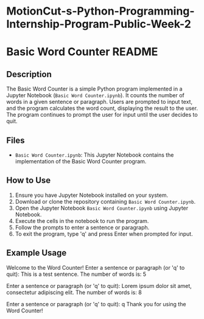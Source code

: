 # MotionCut-s-Python-Programming-Internship-Program-Public-Week-2

# Basic Word Counter README

## Description
The Basic Word Counter is a simple Python program implemented in a Jupyter Notebook (`Basic Word Counter.ipynb`). It counts the number of words in a given sentence or paragraph. Users are prompted to input text, and the program calculates the word count, displaying the result to the user. The program continues to prompt the user for input until the user decides to quit.

## Files
- `Basic Word Counter.ipynb`: This Jupyter Notebook contains the implementation of the Basic Word Counter program.

## How to Use
1. Ensure you have Jupyter Notebook installed on your system.
2. Download or clone the repository containing `Basic Word Counter.ipynb`.
3. Open the Jupyter Notebook `Basic Word Counter.ipynb` using Jupyter Notebook.
4. Execute the cells in the notebook to run the program.
5. Follow the prompts to enter a sentence or paragraph.
6. To exit the program, type 'q' and press Enter when prompted for input.

## Example Usage

Welcome to the Word Counter!
Enter a sentence or paragraph (or 'q' to quit): This is a test sentence.
The number of words is: 5

Enter a sentence or paragraph (or 'q' to quit): Lorem ipsum dolor sit amet, consectetur adipiscing elit.
The number of words is: 8

Enter a sentence or paragraph (or 'q' to quit): q
Thank you for using the Word Counter!
